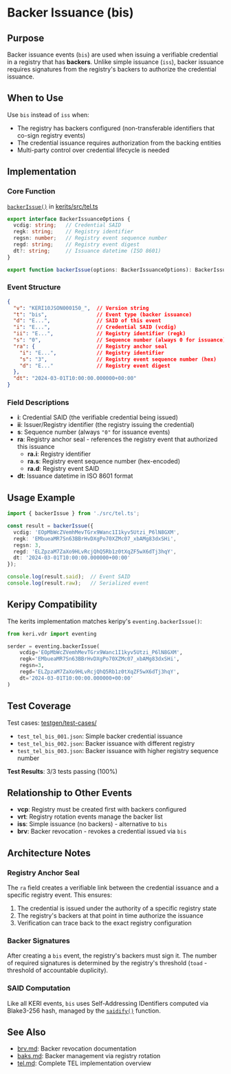 # Backer Issuance (bis)

## Purpose

Backer issuance events (`bis`) are used when issuing a verifiable credential in a registry that has **backers**. Unlike simple issuance (`iss`), backer issuance requires signatures from the registry's backers to authorize the credential issuance.

## When to Use

Use `bis` instead of `iss` when:
- The registry has backers configured (non-transferable identifiers that co-sign registry events)
- The credential issuance requires authorization from the backing entities
- Multi-party control over credential lifecycle is needed

## Implementation

### Core Function

[`backerIssue()`](../src/tel.ts#L563) in [kerits/src/tel.ts](../src/tel.ts)

```typescript
export interface BackerIssuanceOptions {
  vcdig: string;   // Credential SAID
  regk: string;    // Registry identifier
  regsn: number;   // Registry event sequence number
  regd: string;    // Registry event digest
  dt?: string;     // Issuance datetime (ISO 8601)
}

export function backerIssue(options: BackerIssuanceOptions): BackerIssuance
```

### Event Structure

```json
{
  "v": "KERI10JSON000150_",  // Version string
  "t": "bis",                // Event type (backer issuance)
  "d": "E...",               // SAID of this event
  "i": "E...",               // Credential SAID (vcdig)
  "ii": "E...",              // Registry identifier (regk)
  "s": "0",                  // Sequence number (always 0 for issuance)
  "ra": {                    // Registry anchor seal
    "i": "E...",             // Registry identifier
    "s": "3",                // Registry event sequence number (hex)
    "d": "E..."              // Registry event digest
  },
  "dt": "2024-03-01T10:00:00.000000+00:00"
}
```

### Field Descriptions

- **i**: Credential SAID (the verifiable credential being issued)
- **ii**: Issuer/Registry identifier (the registry issuing the credential)
- **s**: Sequence number (always `"0"` for issuance events)
- **ra**: Registry anchor seal - references the registry event that authorized this issuance
  - **ra.i**: Registry identifier
  - **ra.s**: Registry event sequence number (hex-encoded)
  - **ra.d**: Registry event SAID
- **dt**: Issuance datetime in ISO 8601 format

## Usage Example

```typescript
import { backerIssue } from './src/tel.ts';

const result = backerIssue({
  vcdig: 'EOpMbWcZVemhMevTGrx9Wanc1I1kyv5Utzi_P6lN8GXM',
  regk: 'EMbueaMR7Sn63BBrHvDXgPo70XZMc07_xbAMg83dxSHi',
  regsn: 3,
  regd: 'ELZpzaM7ZaXo9HLvRcjQhQ5Rb1z0tXqZF5wX6dTj3hqY',
  dt: '2024-03-01T10:00:00.000000+00:00'
});

console.log(result.said);  // Event SAID
console.log(result.raw);   // Serialized event
```

## Keripy Compatibility

The kerits implementation matches keripy's `eventing.backerIssue()`:

```python
from keri.vdr import eventing

serder = eventing.backerIssue(
    vcdig='EOpMbWcZVemhMevTGrx9Wanc1I1kyv5Utzi_P6lN8GXM',
    regk='EMbueaMR7Sn63BBrHvDXgPo70XZMc07_xbAMg83dxSHi',
    regsn=3,
    regd='ELZpzaM7ZaXo9HLvRcjQhQ5Rb1z0tXqZF5wX6dTj3hqY',
    dt='2024-03-01T10:00:00.000000+00:00'
)
```

## Test Coverage

Test cases: [testgen/test-cases/](../../testgen/test-cases/)
- `test_tel_bis_001.json`: Simple backer credential issuance
- `test_tel_bis_002.json`: Backer issuance with different registry
- `test_tel_bis_003.json`: Backer issuance with higher registry sequence number

**Test Results**: 3/3 tests passing (100%)

## Relationship to Other Events

- **vcp**: Registry must be created first with backers configured
- **vrt**: Registry rotation events manage the backer list
- **iss**: Simple issuance (no backers) - alternative to `bis`
- **brv**: Backer revocation - revokes a credential issued via `bis`

## Architecture Notes

### Registry Anchor Seal

The `ra` field creates a verifiable link between the credential issuance and a specific registry event. This ensures:
1. The credential is issued under the authority of a specific registry state
2. The registry's backers at that point in time authorize the issuance
3. Verification can trace back to the exact registry configuration

### Backer Signatures

After creating a `bis` event, the registry's backers must sign it. The number of required signatures is determined by the registry's threshold (`toad` - threshold of accountable duplicity).

### SAID Computation

Like all KERI events, `bis` uses Self-Addressing IDentifiers computed via Blake3-256 hash, managed by the [`saidify()`](../src/said.ts) function.

## See Also

- [brv.md](./brv.md): Backer revocation documentation
- [baks.md](./baks.md): Backer management via registry rotation
- [tel.md](./tel.md): Complete TEL implementation overview
